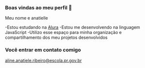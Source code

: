 ### Boas vindas ao meu perfil 💙

Meu nome e anatielle

-Estou estudando na [Alura](https://www.alura.com.br)
-Estou me desenvolvendo na linguagem JavaScript
-Utilizo esse espaço para minha organização e compartilhamento dos meu projetos desenvolvidos 

### Você entrar em contato comigo 

aline.anatiele.ribeiro@escola.pr.gov.br











